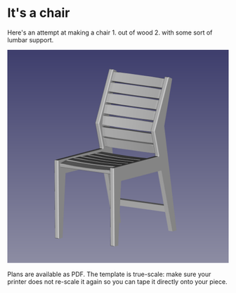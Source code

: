 # It's a chair

Here's an attempt at making a chair 1. out of wood 2. with some sort of lumbar support.

![It looks like this](v2.png)

Plans are available as PDF. The template is true-scale: make sure your printer does not re-scale it again so you can tape it directly onto your piece.

